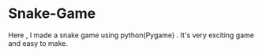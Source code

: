 # Snake-Game 
Here , I made a snake game using python(Pygame) . It's very exciting game and easy to make. 
